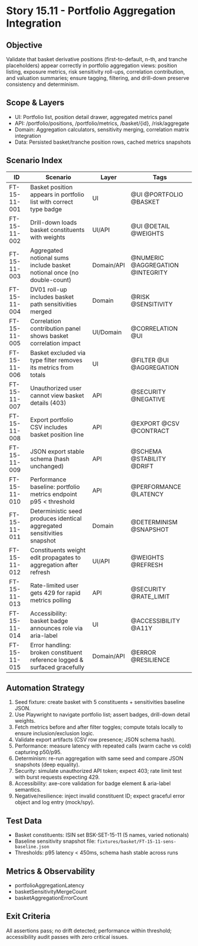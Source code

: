 # Story 15.11 - Portfolio Aggregation Integration

## Objective
Validate that basket derivative positions (first-to-default, n-th, and tranche placeholders) appear correctly in portfolio aggregation views: position listing, exposure metrics, risk sensitivity roll-ups, correlation contribution, and valuation summaries; ensure tagging, filtering, and drill-down preserve consistency and determinism.

## Scope & Layers
- UI: Portfolio list, position detail drawer, aggregated metrics panel
- API: /portfolio/positions, /portfolio/metrics, /basket/{id}, /risk/aggregate
- Domain: Aggregation calculators, sensitivity merging, correlation matrix integration
- Data: Persisted basket/tranche position rows, cached metrics snapshots

## Scenario Index
| ID | Scenario | Layer | Tags |
|----|----------|-------|------|
| FT-15-11-001 | Basket position appears in portfolio list with correct type badge | UI | @UI @PORTFOLIO @BASKET |
| FT-15-11-002 | Drill-down loads basket constituents with weights | UI/API | @UI @DETAIL @WEIGHTS |
| FT-15-11-003 | Aggregated notional sums include basket notional once (no double-count) | Domain/API | @NUMERIC @AGGREGATION @INTEGRITY |
| FT-15-11-004 | DV01 roll-up includes basket path sensitivities merged | Domain | @RISK @SENSITIVITY |
| FT-15-11-005 | Correlation contribution panel shows basket correlation impact | UI/Domain | @CORRELATION @UI |
| FT-15-11-006 | Basket excluded via type filter removes its metrics from totals | UI | @FILTER @UI @AGGREGATION |
| FT-15-11-007 | Unauthorized user cannot view basket details (403) | API | @SECURITY @NEGATIVE |
| FT-15-11-008 | Export portfolio CSV includes basket position line | API | @EXPORT @CSV @CONTRACT |
| FT-15-11-009 | JSON export stable schema (hash unchanged) | API | @SCHEMA @STABILITY @DRIFT |
| FT-15-11-010 | Performance baseline: portfolio metrics endpoint p95 < threshold | API | @PERFORMANCE @LATENCY |
| FT-15-11-011 | Deterministic seed produces identical aggregated sensitivities snapshot | Domain | @DETERMINISM @SNAPSHOT |
| FT-15-11-012 | Constituents weight edit propagates to aggregation after refresh | UI/API | @WEIGHTS @REFRESH |
| FT-15-11-013 | Rate-limited user gets 429 for rapid metrics polling | API | @SECURITY @RATE_LIMIT |
| FT-15-11-014 | Accessibility: basket badge announces role via aria-label | UI | @ACCESSIBILITY @A11Y |
| FT-15-11-015 | Error handling: broken constituent reference logged & surfaced gracefully | Domain/API | @ERROR @RESILIENCE |

## Automation Strategy
1. Seed fixture: create basket with 5 constituents + sensitivities baseline JSON.
2. Use Playwright to navigate portfolio list; assert badges, drill-down detail weights.
3. Fetch metrics before and after filter toggles; compute totals locally to ensure inclusion/exclusion logic.
4. Validate export artifacts (CSV row presence; JSON schema hash).
5. Performance: measure latency with repeated calls (warm cache vs cold) capturing p50/p95.
6. Determinism: re-run aggregation with same seed and compare JSON snapshots (deep equality).
7. Security: simulate unauthorized API token; expect 403; rate limit test with burst requests expecting 429.
8. Accessibility: axe-core validation for badge element & aria-label semantics.
9. Negative/resilience: inject invalid constituent ID; expect graceful error object and log entry (mock/spy).

## Test Data
- Basket constituents: ISIN set BSK-SET-15-11 (5 names, varied notionals)
- Baseline sensitivity snapshot file: `fixtures/basket/FT-15-11-sens-baseline.json`
- Thresholds: p95 latency < 450ms, schema hash stable across runs

## Metrics & Observability
- portfolioAggregationLatency
- basketSensitivityMergeCount
- basketAggregationErrorCount

## Exit Criteria
All assertions pass; no drift detected; performance within threshold; accessibility audit passes with zero critical issues.
